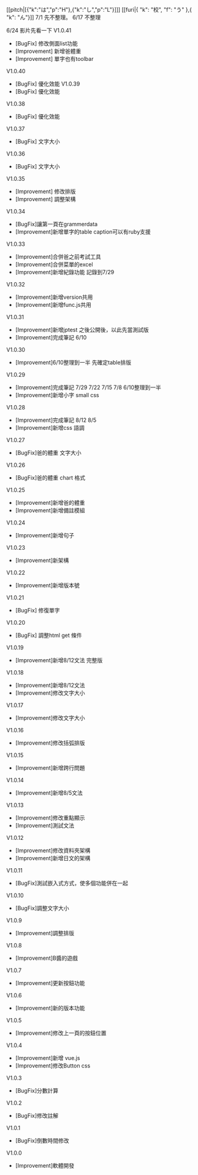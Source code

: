  [[pitch|[{\"k\":\"は\",\"p\":\"H\"},{\"k\":\"し\",\"p\":\"L\"}]]] 
 [[furi|{ \"k\": \"校\", \"f\": \"う\" },{ \"k\": \"ん\"}]]
 7/1 先不整理。 6/17 不整理

 6/24 影片先看一下
V1.0.41
- [BugFix] 修改側面list功能
- [Improvement] 新增爸體重
- [Improvement] 單字也有toolbar

V1.0.40
- [BugFix] 優化效能
V1.0.39
- [BugFix] 優化效能

V1.0.38
- [BugFix] 優化效能

V1.0.37
- [BugFix] 文字大小

V1.0.36
- [BugFix] 文字大小

V1.0.35
- [Improvement] 修改排版
- [Improvement] 調整架構

V1.0.34
- [BugFix]讓第一頁在grammerdata
- [Improvement]新增單字的table caption可以有ruby支援

V1.0.33
- [Improvement]合併爸之前考試工具
- [Improvement]合併菜單的excel
- [Improvement]新增紀錄功能 記錄到7/29

V1.0.32
- [Improvement]新增version共用
- [Improvement]新增func.js共用

V1.0.31
- [Improvement]新增jptest 之後公開後，以此先當測試版
- [Improvement]完成筆記 6/10

V1.0.30
- [Improvement]6/10整理到一半 先確定table排版

V1.0.29
- [Improvement]完成筆記 7/29 7/22 7/15 7/8 6/10整理到一半
- [Improvement]新增小字 small css

V1.0.28
 - [Improvement]完成筆記 8/12 8/5 
 - [Improvement]新增css 語調

V1.0.27
 - [BugFix]爸的體重 文字大小

V1.0.26
 - [BugFix]爸的體重 chart 格式

V1.0.25
 - [Improvement]新增爸的體重
 - [Improvement]新增備註模組

V1.0.24
 - [Improvement]新增句子

V1.0.23
 - [Improvement]新架構

V1.0.22
 - [Improvement]新增版本號

V1.0.21
 - [BugFix] 修復單字

V1.0.20
 - [BugFix] 調整html get 條件

V1.0.19
 - [Improvement]新增8/12文法 完整版

V1.0.18
 - [Improvement]新增8/12文法
 - [Improvement]修改文字大小

V1.0.17
 - [Improvement]修改文字大小

V1.0.16
 - [Improvement]修改括弧排版

V1.0.15
 - [Improvement]新增跨行問題

V1.0.14
 - [Improvement]新增8/5文法

V1.0.13
 - [Improvement]修改重點顯示
 - [Improvement]測試文法

V1.0.12
 - [Improvement]修改資料夾架構
 - [Improvement]新增日文的架構

V1.0.11
 - [BugFix]測試嵌入式方式，使多個功能併在一起

V1.0.10
 - [BugFix]調整文字大小

V1.0.9
 - [Improvement]調整排版

V1.0.8
 - [Improvement]B醬的遊戲

V1.0.7
 - [Improvement]更新按鈕功能

V1.0.6
 - [Improvement]新的版本功能

V1.0.5
 - [Improvement]修改上一頁的按鈕位置

V1.0.4
 - [Improvement]新增 vue.js
 - [Improvement]修改Button css 

V1.0.3
 - [BugFix]分數計算

V1.0.2
 - [BugFix]修改註解

V1.0.1
 - [BugFix]倒數時間修改

V1.0.0
 - [Improvement]軟體開發
